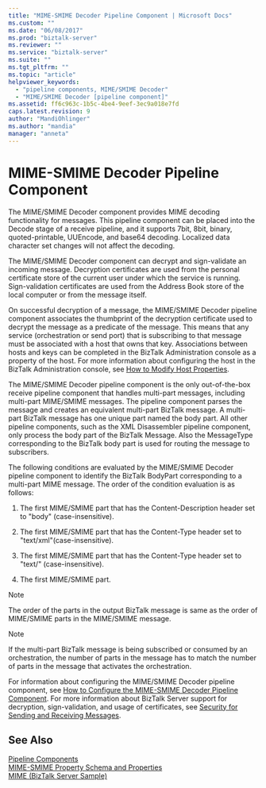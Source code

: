 ```yaml
---
title: "MIME-SMIME Decoder Pipeline Component | Microsoft Docs"
ms.custom: ""
ms.date: "06/08/2017"
ms.prod: "biztalk-server"
ms.reviewer: ""
ms.service: "biztalk-server"
ms.suite: ""
ms.tgt_pltfrm: ""
ms.topic: "article"
helpviewer_keywords: 
  - "pipeline components, MIME/SMIME Decoder"
  - "MIME/SMIME Decoder [pipeline component]"
ms.assetid: ff6c963c-1b5c-4be4-9eef-3ec9a018e7fd
caps.latest.revision: 9
author: "MandiOhlinger"
ms.author: "mandia"
manager: "anneta"
---
```

# MIME-SMIME Decoder Pipeline Component
The MIME/SMIME Decoder component provides MIME decoding functionality for messages. This pipeline component can be placed into the Decode stage of a receive pipeline, and it supports 7bit, 8bit, binary, quoted-printable, UUEncode, and base64 decoding. Localized data character set changes will not affect the decoding.  
  
 The MIME/SMIME Decoder component can decrypt and sign-validate an incoming message. Decryption certificates are used from the personal certificate store of the current user under which the service is running. Sign-validation certificates are used from the Address Book store of the local computer or from the message itself.  
  
 On successful decryption of a message, the MIME/SMIME Decoder pipeline component associates the thumbprint of the decryption certificate used to decrypt the message as a predicate of the message. This means that any service (orchestration or send port) that is subscribing to that message must be associated with a host that owns that key. Associations between hosts and keys can be completed in the BizTalk Administration console as a property of the host. For more information about configuring the host in the BizTalk Administration console, see [How to Modify Host Properties](../core/how-to-modify-host-properties.md).  
  
 The MIME/SMIME Decoder pipeline component is the only out-of-the-box receive pipeline component that handles multi-part messages, including multi-part MIME/SMIME messages. The pipeline component parses the message and creates an equivalent multi-part BizTalk message. A multi-part BizTalk message has one unique part named the body part. All other pipeline components, such as the XML Disassembler pipeline component, only process the body part of the BizTalk Message. Also the MessageType corresponding to the BizTalk body part is used for routing the message to subscribers.  
  
 The following conditions are evaluated by the MIME/SMIME Decoder pipeline component to identify the BizTalk BodyPart corresponding to a multi-part MIME message. The order of the condition evaluation is as follows:  
  
1.  The first MIME/SMIME part that has the Content-Description header set to "body" (case-insensitive).  
  
2.  The first MIME/SMIME part that has the Content-Type header set to "text/xml"(case-insensitive).  
  
3.  The first MIME/SMIME part that has the Content-Type header set to "text/" (case-insensitive).  
  
4.  The first MIME/SMIME part.  
  
> [!NOTE]
>  The order of the parts in the output BizTalk message is same as the order of MIME/SMIME parts in the MIME/SMIME message.  
  
> [!NOTE]
>  If the multi-part BizTalk message is being subscribed or consumed by an orchestration, the number of parts in the message has to match the number of parts in the message that activates the orchestration.  
  
 For information about configuring the MIME/SMIME Decoder pipeline component, see [How to Configure the MIME-SMIME Decoder Pipeline Component](../core/how-to-configure-the-mime-smime-decoder-pipeline-component.md). For more information about BizTalk Server support for decryption, sign-validation, and usage of certificates, see [Security for Sending and Receiving Messages](../core/security-for-sending-and-receiving-messages.md).  
  
## See Also  
 [Pipeline Components](../core/pipeline-components.md)   
 [MIME-SMIME Property Schema and Properties](../core/mime-smime-property-schema-and-properties.md)   
 [MIME (BizTalk Server Sample)](../core/mime-biztalk-server-sample.md)